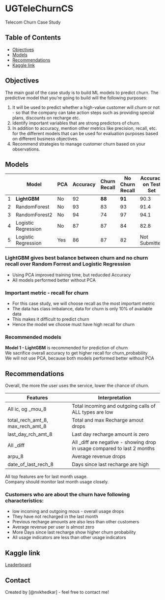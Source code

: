 # UGTeleChurnCS
Telecom Churn Case Study

## Table of Contents
* [Objectives](#objectives)
* [Models](#models)
* [Recommendations](#recommendations)
* [Kaggle link](#kaggle-link)

## Objectives
The main goal of the case study is to build ML models to predict churn. The predictive model that you’re going to build will the following purposes:

1. It will be used to predict whether a high-value customer will churn or not - so that the company can take action steps such as providing special plans, discounts on recharge etc.
1. Identify important variables that are strong predictors of churn. 
1. In addition to accuracy, mention other metrics like precision, recall, etc. for the different models that can be used for evaluation purposes based on different business objectives. 
1. Recommend strategies to manage customer churn based on your observations.
  

## Models

||Model|PCA|Accuracy|Churn Recall|No Churn Recall|Accuracy on Test Set|
|---|---|---|---|---|---|---|
|1|__LightGBM__|No|92|__88__|__91__|90.3|
|2|RandomForest|No|93|83|93|91.4|
|3|RandomForest2|No|94|74|97|94.1|
|4|Logistic Regression|No|87|87|84|82.8|
|5|Logistic Regression|Yes|86|87|82|Not Submitted|
  
  
### LightGBM gives best balance between churn and no churn recall over Random Forrest and Logistic Regression
- Using PCA improved training time, but reducded Accuracy
- All models performed better without PCA

### Important metric - recall for churn
- For this case study, we will choose recall as the most important metric
- The data has class imbalance, data for churn is only 10% of available data
- This makes it difficult to predict churn
- Hence the model we choose must have high recall for churn

### Recommended models
__Model 1 - LightGBM__ is recommended for prediction of churn  
We sacrifice overall accuracy to get higher recall for churn_probability  
We will not use PCA, because both models performed better without PCA  


## Recommendations
Overall, the more the user uses the service, lower the chance of churn.
  
|Features|Interpretation|
|---|---|
|All ic, og \_mou_8|Total incoming and outgoing calls of ALL types are low|
|total_rech_amt_8, max_rech_amt_8|Total and max Recharge amout drops|
|last_day_rch_amt_8|Last day recharge amount is zero|
|All \_diff|All \_diff are negative - showing drop in usage compared to last 2 months|
|arpu_8|Average revenue drops|
|date_of_last_rech_8|Days since last recharge are high|
  
All top features are for last month usage.  
Company should monitor last month usage closely.

### Customers who are about the churn have following characteristics:
- low incoming and outgoing mous - overall usage drops
- They have not recharged in the last month
- Previous recharge amounts are also less than other customers
- Average revenue per user is almost zero
- More Days since last recharge show higher churn probability
- All usage indicators are less than other usage indicators

## Kaggle link
[Leaderboard](https://www.kaggle.com/competitions/telecom-churn-case-study-hackathon-C33/leaderboard)

## Contact
Created by [@nvkhedkar] - feel free to contact me!
